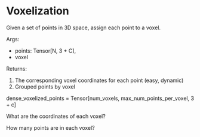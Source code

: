 # Voxelization

Given a set of points in 3D space, assign each point to a voxel.

Args:
- points: Tensor[N, 3 + C], 
- voxel

Returns:
1. The corresponding voxel coordinates for each point (easy, dynamic)
2. Grouped points by voxel


dense_voxelized_points = Tensor[num_voxels, max_num_points_per_voxel, 3 + c]

What are the coordinates of each voxel?

How many points are in each voxel?
